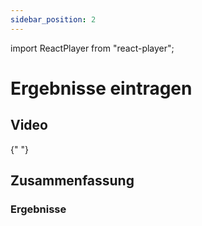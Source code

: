 ```yaml
---
sidebar_position: 2
---
```


import ReactPlayer from "react-player";

# Ergebnisse eintragen

## Video

<div className="video__wrapper">
  <ReactPlayer
    className="video__player"
    controls
    height="100%"
    config={{
      file: {
        attributes: {
          poster:
            "https://uploads-ssl.webflow.com/60cb8d6c93a6a6dfa3b7f245/64345e1514a8f53d8aad199e_school-instructions-video-thumbnail.jpg",
        },
      },
    }}
    url="https://storage.googleapis.com/files.school-app.bujus.de/school-instructions-v2-compressed.mp4"
    width="100%"
  />
</div>
­{" "}

## Zusammenfassung

### Ergebnisse